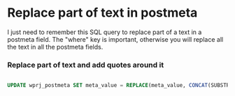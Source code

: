 # Replace part of text in postmeta
I just need to remember this SQL query to replace part of a text in a postmeta field. The "where" key is important, otherwise you will replace all the text in all the postmeta fields.

### Replace part of text and add quotes around it

```sql

UPDATE wprj_postmeta SET meta_value = REPLACE(meta_value, CONCAT(SUBSTRING_INDEX(SUBSTRING_INDEX(meta_value, 'Startword ', -1), ' endword or phrase', 1)), CONCAT('"', SUBSTRING_INDEX(SUBSTRING_INDEX(meta_value, 'Startword ', -1), ' endword or phrase', 1), '"') ) WHERE meta_key = "usethekey";

```